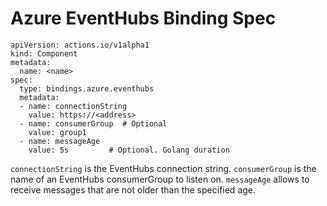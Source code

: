 # Azure EventHubs Binding Spec

```
apiVersion: actions.io/v1alpha1
kind: Component
metadata:
  name: <name>
spec:
  type: bindings.azure.eventhubs
  metadata:
  - name: connectionString
    value: https://<address>
  - name: consumerGroup  # Optional
    value: group1
  - name: messageAge
    value: 5s         # Optional. Golang duration
```

`connectionString` is the EventHubs connection string.
`consumerGroup` is the name of an EventHubs consumerGroup to listen on.
`messageAge` allows to receive messages that are not older than the specified age.
